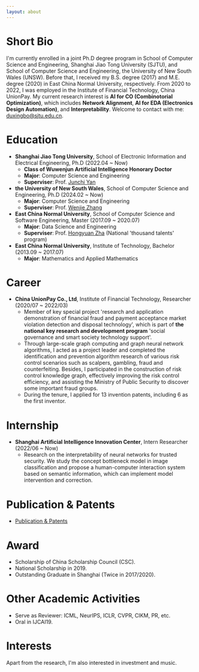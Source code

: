```yaml
---
layout: about 
---
```


# Short Bio
I'm currently enrolled in a joint Ph.D degree program in School of Computer Science and Engineering, Shanghai Jiao Tong University (SJTU), and School of Computer Science and Engineering, the University of New South Wales (UNSW). Before that, I received my B.S. degree (2017) and M.E. degree (2020) in East China Normal University, respectively. From 2020 to 2022, I was employed in the Institute of Financial Technology, China UnionPay. My current research interest is **AI for CO (Combinotorial Optimization)**, which includes **Network Alignment**, **AI for EDA (Electronics Design Automation)**, and **Interpretability**. Welcome to contact with me: <u>duxingbo@sjtu.edu.cn</u>.

# Education
+ **Shanghai Jiao Tong University**, School of Electronic Information and Electrical Engineering, Ph.D (2022.04 ~ Now)
  + **Class of Wuwenjun Artificial Intelligence Honorary Doctor** 
  + **Major**: Computer Science and Engineering
  + **Superviser**: Prof. [<u>Junchi Yan</u>](https://thinklab.sjtu.edu.cn/)
+ **the University of New South Wales**, School of Computer Science and Engineering, Ph.D (2024.02 ~ Now)
  + **Major**: Computer Science and Engineering
  + **Superviser**: Prof. [<u>Wenjie Zhang</u>](http://www.cse.unsw.edu.au/~zhangw/)
+ **East China Normal University**, School of Computer Science and Software Engineering, Master (2017.09 ~ 2020.07)
  + **Major**: Data Science and Engineering
  + **Superviser**: Prof. [<u>Hongyuan Zha</u>](https://sds.cuhk.edu.cn/teacher/65) (National 'thousand talents' program)
+ **East China Normal University**, Institute of Technology, Bachelor (2013.09 ~ 2017.07)
  + **Major**: Mathematics and Applied Mathematics

# Career
+ **China UnionPay Co., Ltd**, Institute of Financial Technology, Researcher (2020/07 ~ 2022/03)
  + Member of key special project 'research and application demonstration of financial fraud and payment acceptance market violation detection and disposal technology', which is part of **the national key research and development program** 'social governance and smart society technology support'.
  + Through large-scale graph computing and graph neural network algorithms, I acted as a project leader and completed the identification and prevention algorithm research of various risk control scenarios such as scalpers, gambling, fraud and counterfeiting. Besides, I participated in the construction of risk control knowledge graph, effectively improving the risk control efficiency, and assisting the Ministry of Public Security to discover some important fraud groups. 
  + During the tenure, I applied for 13 invention patents, including 6 as the first inventor.

# Internship
+ **Shanghai Artificial Intelligence Innovation Center**, Intern Researcher (2022/06 ~ Now)
  + Research on the interpretability of neural networks for trusted security. We study the concept bottleneck model in image classification and propose a human-computer interaction system based on semantic information, which can implement model intervention and correction.

# Publication & Patents
+ [<u>Publication & Patents</u>](publication)

# Award
+ Scholarship of China Scholarship Council (CSC).
+ National Scholarship in 2019.
+ Outstanding Graduate in Shanghai (Twice in 2017/2020).

# Other Academic Activities
+ Serve as Reviewer: ICML, NeurIPS, ICLR, CVPR, CIKM, PR, etc.
+ Oral in IJCAI19.

# Interests
Apart from the research, I'm also interested in investment and music.


